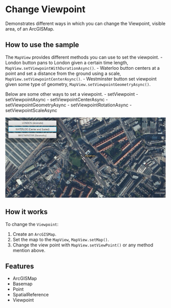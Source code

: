 <h1>Change Viewpoint</h1>

<p>Demonstrates different ways in which you can change the Viewpoint, visible area, of an ArcGISMap.</p>

<h2>How to use the sample</h2>

<p>The <code>MapView</code> provides different methods you can use to set the viewpoint.
 - London button pans to London given a certain time length, <code>MapView.setViewpointWithDurationAsync()</code>.
 - Waterloo button centers at a point and set a distance from the ground using a scale, <code>MapView.setViewpointCenterAsync()</code>.
 - Westminster button set viewpoint given some type of geometry, <code>MapView.setViewpointGeometryAsync()</code>.</p>

<p>Below are some other ways to set a viewpoint.
 - setViewpoint
 - setViewpointAsync
 - setViewpointCenterAsync
 - setViewpointGeometryAsync
 - setViewpointRotationAsync
 - setViewpointScaleAsync</p>

<p><img src="ChangeViewpoint.png"/></p>

<h2>How it works</h2>

<p>To change the <code>Viewpoint</code>:</p>

<ol>
 <li>Create an <code>ArcGISMap</code>. </li>
 <li>Set the map to the <code>MapView</code>, <code>MapView.setMap()</code>. </li>
 <li>Change the view point with <code>MapView.setViewPoint()</code> or any method mention above.</li>
</ol>

<h2>Features</h2>

<ul>
 <li>ArcGISMap</li>
 <li>Basemap</li>
 <li>Point</li>
 <li>SpatialReference</li>
 <li>Viewpoint</li>
</ul>


